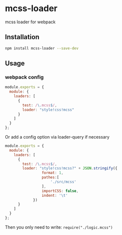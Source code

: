 # mcss-loader
mcss loader for webpack

## Installation

```bash
npm install mcss-loader --save-dev
```

## Usage

### webpack config
```javascript
module.exports = {
  module: {
    loaders: [
      {
        test: /\.mcss$/,
        loader: "style!css!mcss"
      }
    ]
  }
};
```

Or add a config option via loader-query if necessary
```javascript
module.exports = {
  module: {
    loaders: [
      {
        test: /\.mcss$/,
        loader: "style!css!mcss?" + JSON.stringify({
                 format: 1,
                 pathes:[
                     './src/mcss'
                 ],
                 importCSS: false,
                 indent: '\t'
             })
      }
    ]
  }
};
```

Then you only need to write: `require("./logic.mcss")`
